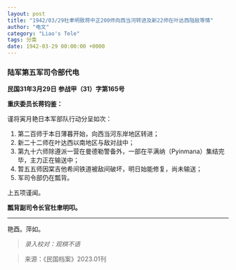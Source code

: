 ```yaml
---
layout: post
title: "1942/03/29杜聿明致蒋中正200师向西当河转进及新22师在叶达西阻敌等情"
author: "电文"
category: "Liao's Tele"
tags: 分类
date: 1942-03-29 00:00:00 +0000
---
```


### 陆军第五军司令部代电
**民国31年3月29日**
**参战甲（31）字第165号**

**重庆委员长蒋钧鉴：**

谨将寅月艳日本军部队行动分呈如次：

1.  第二百师于本日薄暮开始，向西当河东岸地区转进；
2.  新二十二师在叶达西以南地区与敌对战中；
3.  第九十六师除遵派一营在曼德勒警备外，一部在平满纳（Pyinmana）集结完毕，主力正在输送中；
4.  暂五五师因棠吉他希间铁道被敌间破坏，明日始能修复，尚未输送；
5.  军司令部仍在瓢背。

上五项谨闻。

**瓢背副司令长官杜聿明叩。**

---
艳酉。萍如。

>*录入校对：观棋不语*


> 来源：《民国档案》2023.01刊